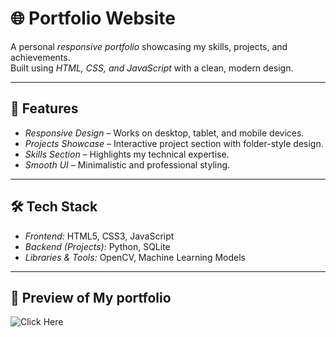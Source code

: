 # 🌐 Portfolio Website

A personal *responsive portfolio* showcasing my skills, projects, and achievements.  
Built using *HTML, CSS, and JavaScript* with a clean, modern design.

---

## 🚀 Features
- *Responsive Design* – Works on desktop, tablet, and mobile devices.
- *Projects Showcase* – Interactive project section with folder-style design.
- *Skills Section* – Highlights my technical expertise.
- *Smooth UI* – Minimalistic and professional styling.

---

## 🛠 Tech Stack
- *Frontend:* HTML5, CSS3, JavaScript
- *Backend (Projects):* Python, SQLite
- *Libraries & Tools:* OpenCV, Machine Learning Models

---

## 📸 Preview of My portfolio
![Click Here](https://nandakumarpn-2005.github.io/Portfolio_web/)

 
